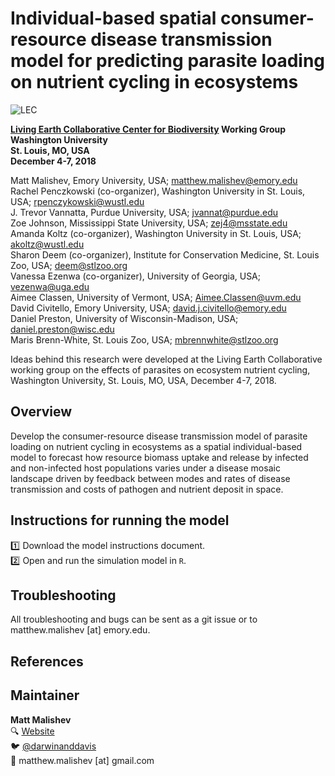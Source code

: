 # Individual-based spatial consumer-resource disease transmission model for predicting parasite loading on nutrient cycling in ecosystems      

![LEC](lec.jpeg)    

**[Living Earth Collaborative Center for Biodiversity](https://livingearthcollaborative.wustl.edu/) Working Group**    
**Washington University**      
**St. Louis, MO, USA**       
**December 4-7, 2018**      

Matt Malishev, Emory University, USA; matthew.malishev@emory.edu  
Rachel Penczkowski (co-organizer), Washington University in St. Louis, USA; rpenczykowski@wustl.edu  
J. Trevor Vannatta, Purdue University, USA; jvannat@purdue.edu  
Zoe Johnson, Mississippi State University, USA; zej4@msstate.edu  
Amanda Koltz (co-organizer), Washington University in St. Louis, USA; akoltz@wustl.edu  
Sharon Deem (co-organizer), Institute for Conservation Medicine, St. Louis Zoo, USA; deem@stlzoo.org  
Vanessa Ezenwa (co-organizer), University of Georgia, USA; vezenwa@uga.edu  
Aimee Classen, University of Vermont, USA; Aimee.Classen@uvm.edu  
David Civitello, Emory University, USA; david.j.civitello@emory.edu  
Daniel Preston, University of Wisconsin-Madison, USA; daniel.preston@wisc.edu  
Maris Brenn-White, St. Louis Zoo, USA; mbrennwhite@stlzoo.org  

Ideas behind this research were developed at the Living Earth Collaborative working group on the effects of parasites on ecosystem nutrient cycling, Washington University, St. Louis, MO, USA, December 4-7, 2018.    

## Overview    

Develop the consumer-resource disease transmission model of parasite loading on nutrient cycling in ecosystems as a spatial individual-based model to forecast how resource biomass uptake and release by infected and non-infected host populations varies under a disease mosaic landscape driven by feedback between modes and rates of disease transmission and costs of pathogen and nutrient deposit in space.    

## Instructions for running the model    

:one: Download the model instructions document.  
:two: Open and run the simulation model in `R`.  

## Troubleshooting  

All troubleshooting and bugs can be sent as a git issue or to matthew.malishev [at] emory.edu.    

## References    

## Maintainer  

**Matt Malishev**   
:mag: [Website](https://www.researchgate.net/profile/Matt_Malishev)    
:bird: [@darwinanddavis](https://twitter.com/darwinanddavis)  
:email: matthew.malishev [at] gmail.com    

